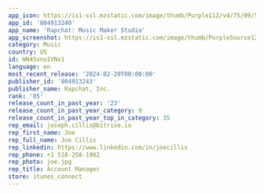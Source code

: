 ```yaml
---
app_icon: https://is1-ssl.mzstatic.com/image/thumb/Purple112/v4/75/09/5a/75095a74-40f3-c01d-d381-c2c394f10805/AppIcon-0-0-1x_U007emarketing-0-10-0-85-220.png/1024x1024bb.png
app_id: '804913240'
app_name: 'Rapchat: Music Maker Studio'
app_screenshot: https://is1-ssl.mzstatic.com/image/thumb/PurpleSource126/v4/38/86/b5/3886b5b0-8c65-5390-dd20-cc9ba795ac33/a36283e8-4fe7-40e0-a4b1-831efb66b23c_iOS_6.5_inch_1.png/1242x2688bb.png
category: Music
country: US
id: WN4Svnu1VNx1
language: en
most_recent_release: '2024-02-20T00:00:00'
publisher_id: '804913243'
publisher_name: Rapchat, Inc.
rank: '85'
release_count_in_past_year: '23'
release_count_in_past_year_category: 9
release_count_in_past_year_top_in_category: 35
rep_email: joseph.cillis@bitrise.io
rep_first_name: Joe
rep_full_name: Joe Cillis
rep_linkedin: https://www.linkedin.com/in/joecillis
rep_phone: +1 518-258-1902
rep_photo: joe.jpg
rep_title: Account Manager
store: itunes_connect
---
```

